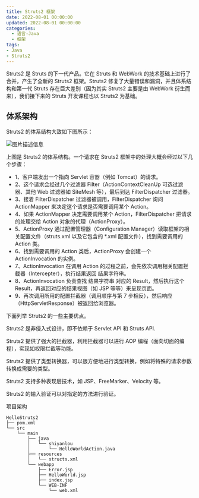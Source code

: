```yaml
---
title: Struts2 框架
date: 2022-08-01 00:00:00
updated: 2022-08-01 00:00:00
categories:
  - 语言-Java
  - 框架
tags:
- Java
- Struts2
---
```


Struts2 是 Struts 的下一代产品。它在 Struts 和 WebWork 的技术基础上进行了合并，产生了全新的 Struts2 框架。Struts2 修复了大量错误和漏洞，并且体系结构和第一代 Struts 存在巨大差别（因为其实 Struts2 主要是由 WebWork 衍生而来），我们接下来的 Struts 开发课程也以 Struts2 为基础。

## 体系架构

Struts2 的体系结构大致如下图所示：

![图片描述信息](https://upload-images.jianshu.io/upload_images/1662509-3c6ee03761adae18?imageMogr2/auto-orient/strip%7CimageView2/2/w/1240)

上图是 Struts2 的体系结构。一个请求在 Struts2 框架中的处理大概会经过以下几个步骤：

* 1、客户端发出一个指向 Servlet 容器（例如 Tomcat）的请求。
* 2、这个请求会经过几个过滤器 Filter（ActionContextCleanUp 可选过滤器、其他 Web 过滤器如 SiteMesh 等），最后到达 FilterDispatcher 过滤器。
* 3、接着 FilterDispatcher 过滤器被调用，FilterDispatcher 询问 ActionMapper 来决定这个请求是否需要调用某个 Action。
* 4、如果 ActionMapper 决定需要调用某个 Action，FilterDispatcher 把请求的处理交给 Action 对象的代理（ActionProxy）。<!-- more -->
* 5、ActionProxy 通过配置管理器（Configuration Manager）读取框架的相关配置文件（struts.xml 以及它包含的 *.xml 配置文件），找到需要调用的 Action 类。
* 6、找到需要调用的 Action 类后，ActionProxy 会创建一个 ActionInvocation 的实例。
* 7、ActionInvocation 在调用 Action 的过程之前，会先依次调用相关配置拦截器（Intercepter），执行结果返回 结果字符串。
* 8、ActionInvocation 负责查找 结果字符串 对应的 Result，然后执行这个 Result，再返回对应的结果视图（如 JSP 等等）来呈现页面。
* 9、再次调用所用的配置拦截器（调用顺序与第 7 步相反），然后响应（HttpServletResponse）被返回给浏览器。

下面列举 Struts2 的一些主要优点。

Struts2 是非侵入式设计，即不依赖于 Servlet API 和 Struts API.

Struts2 提供了强大的拦截器，利用拦截器可以进行 AOP 编程（面向切面的编程），实现如权限拦截等功能。

Struts2 提供了类型转换器，可以很方便地进行类型转换，例如将特殊的请求参数转换成需要的类型。

Struts2 支持多种表现层技术，如 JSP、FreeMarker、Velocity 等。

Struts2 的输入验证可以对指定的方法进行验证。

项目架构

```text
HelloStruts2
├── pom.xml
└── src
    └── main
        ├── java
        │   └── shiyanlou
        │       └── HelloWorldAction.java
        ├── resources
        │   └── structs.xml
        └── webapp
            ├── Error.jsp
            ├── HelloWorld.jsp
            ├── index.jsp
            └── WEB-INF
                └── web.xml
```
